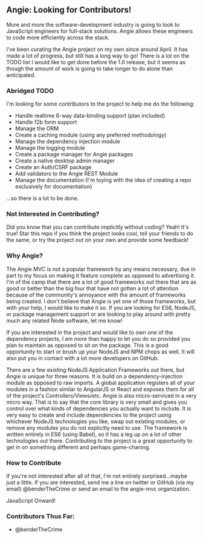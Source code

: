## Angie: Looking for Contributors!
More and more the software-development industry is going to look to JavaScript engineers for full-stack solutions. Angie allows these engineers to code more efficiently across the stack.

I've been curating the Angie project on my own since around April. It has made a lot of progress, but still has a long way to go! There is a lot on the TODO list I would like to get done before the 1.0 release, but it seems as though the amount of work is going to take longer to do alone than anticipated.

### Abridged TODO
I'm looking for some contributors to the project to help me do the following:

* Handle realtime 6-way data-binding support (plan included)
* Handle f2b form support
* Manage the ORM
* Create a caching module (using any preferred methodology)
* Manage the dependency injection module
* Manage the logging module
* Create a package manager for Angie packages
* Create a native desktop admin manager
* Create an Auth/CSRF package
* Add validators to the Angie REST Module
* Manage the documentation (I'm toying with the idea of creating a repo exclusively for documentation)

...so there is a lot to be done.

### Not Interested in Contributing?
Did you know that you can contribute implicitly without coding? Yeah! It's true! Star this repo if you think the project looks cool, tell your friends to do the same, or try the project out on your own and provide some feedback!

### Why Angie?
The Angie MVC is not a popular framework by any means necessary, due in part to my focus on making it feature complete as opposed to advertising it. I'm of the camp that there are a lot of good frameworks out there that are as good or better than the big four that have not gotten a lot of attention because of the community's annoyance with the amount of frameworks being created. I don't believe that Angie is yet one of those frameworks, but with your help, I would like to make it so. If you are looking for ES6, NodeJS, or package management support or are looking to play around with pretty much any related Node software, let me know!

If you are interested in the project and would like to own one of the dependency projects, I am more than happy to let you do so provided you plan to maintain as opposed to sit on the package. This is a good opportunity to start or brush up your NodeJS and NPM chops as well. It will also put you in contact with a lot more developers on GitHub.

There are a few existing NodeJS Application Frameworks out there, but Angie is unique for three reasons. It is build on a dependency-injection module as opposed to raw imports. A global application registers all of your modules in a fashion similar to AngularJS or React and exposes them for all of the project's Controllers/Views/etc. Angie is also micro-serviced in a very micro way. That is to say that the core library is very small and gives you control over what kinds of dependencies you actually want to include. It is very easy to create and include dependencies to the project using whichever NodeJS technologies you like, swap out existing modules, or remove any modules you do not explicitly need to use. The framework is written entirely in ES6 (using Babel), so it has a leg up on a lot of other technologies out there. Contributing to the project is a great opportunity to get in on something different and perhaps game-chaning.

### How to Contribute
If you're not interested after all of that, I'm not entirely surprised...maybe just a little. If you are interested, send me a line on twitter or GitHub (via my email) @benderTheCrime or send an email to the angie-mvc organization.

JavaScript Onward!

### Contributors Thus Far:
* @benderTheCrime